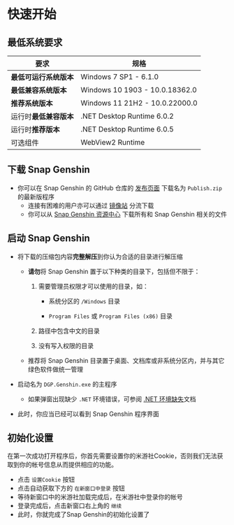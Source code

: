# 快速开始

## 最低系统要求
|要求|规格|
|-|-|
|**最低可运行系统版本**|Windows 7 SP1 - 6.1.0|
|**最低兼容系统版本**|Windows 10 1903 - 10.0.18362.0|
|**推荐系统版本**|Windows 11 21H2 - 10.0.22000.0|
|运行时**最低兼容版本**|.NET Desktop Runtime 6.0.2|
|运行时**推荐版本**|.NET Desktop Runtime 6.0.5|
|可选组件|WebView2 Runtime|

## 下载 Snap Genshin

- 你可以在 Snap Genshin 的 GitHub 仓库的 [发布页面](https://github.com/DGP-Studio/Snap.Genshin/releases) 下载名为 `Publish.zip` 的最新版程序
  - 连接有困难的用户亦可以通过 [镜像站](https://resource.snapgenshin.com/Publish.zip) 分流下载
  - 你可以从 [Snap Genshin 资源中心](https://resource.snapgenshin.com) 下载所有和 Snap Genshin 相关的文件

## 启动 Snap Genshin

- 将下载的压缩包内容**完整解压**到你认为合适的目录进行解压缩
  - **请勿**将 Snap Genshin 置于以下种类的目录下，包括但不限于：
  
    1. 需要管理员权限才可以使用的目录，如：
  
       - 系统分区的 `/Windows` 目录
  
       - `Program Files` 或 `Program Files (x86)` 目录
  
    2. 路径中包含中文的目录
    3. 没有写入权限的目录
  
  - 推荐将 Snap Genshin 目录置于桌面、文档库或非系统分区内，并与其它绿色软件做统一管理
  
- 启动名为 `DGP.Genshin.exe` 的主程序
  - 如果弹窗出现缺少 `.NET` 环境错误，可参阅 [.NET 环境缺失](./FAQ/dotNET-env.md)文档
  
- 此时，你应当已经可以看到 Snap Genshin 程序界面

## 初始化设置

在第一次成功打开程序后，你首先需要设置你的米游社Cookie，否则我们无法获取到你的帐号信息从而提供相应的功能。

- 点击 `设置Cookie` 按钮
- 点击自动获取下方的 `在新窗口中登录` 按钮
- 等待新窗口中的米游社加载完成后，在米游社中登录你的帐号
- 登录完成后，点击新窗口右上角的 `继续`
- 此时，你就完成了Snap Genshin的初始化设置了
